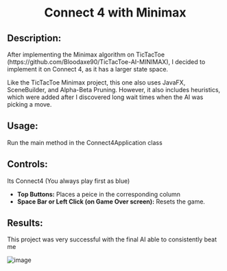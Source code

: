 <h1 align="center">Connect 4 with Minimax</h1>

<h2>Description:</h2>
<p>
After implementing the Minimax algorithm on TicTacToe (https://github.com/Bloodaxe90/TicTacToe-AI-MINIMAX), I decided to implement it on Connect 4, as it has a larger state space. 
</p>
<p>
Like the TicTacToe Minimax project, this one also uses JavaFX, SceneBuilder, and Alpha-Beta Pruning. However, it also includes heuristics, which were added after I discovered long wait times when the AI was picking a move.
</p>

<h2>Usage:</h2>
<p>
Run the main method in the Connect4Application class
</p>

<h2>Controls:</h2>
<p>
  Its Connect4 (You always play first as blue)
</p>
<ul>
    <li><strong>Top Buttons:</strong> Places a peice in the corresponding column</li>
    <li><strong>Space Bar or Left Click (on Game Over screen):</strong> Resets the game.</li>
</ul>

<h2>Results:</h2>

This project was very successful with the final AI able to consistently beat me

![image](https://github.com/user-attachments/assets/6a15fbae-33ce-4cef-b40c-48aadd3ca62f)









